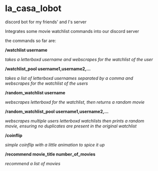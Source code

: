 # la_casa_lobot
discord bot for my friends' and I's server

Integrates some movie watchlist commands into our discord server

the commands so far are:

**/watchlist username**

*takes a letterboxd username and webscrapes for the watchlist of the user*

**/watchlist_pool username1,username2,...**

*takes a list of letterboxd usernames separated by a comma and webscrapes for the watchlist of the users*

**/random_watchlist username**

*webscrapes letterboxd for the watchlist, then returns a random movie*

**/random_watchlist_pool username1,username2,...**

*webscrapes multiple users letterboxd watchlists then prints a random movie, ensuring no duplicates are present in the original watchlist*

**/coinflip**

*simple coinflip with a little animation to spice it up*

**/recommend movie_title number_of_movies**


*recommend a list of movies*
